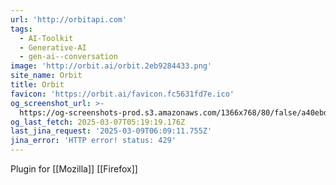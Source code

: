 ```yaml
---
url: 'http://orbitapi.com'
tags:
  - AI-Toolkit
  - Generative-AI
  - gen-ai--conversation
image: 'http://orbit.ai/orbit.2eb9284433.png'
site_name: Orbit
title: Orbit
favicon: 'https://orbit.ai/favicon.fc5631fd7e.ico'
og_screenshot_url: >-
  https://og-screenshots-prod.s3.amazonaws.com/1366x768/80/false/a40ebdaa7364d2f1c45eed4b4e4a4801b40636d7b81bbfc0164b4dd4d0fe7929.jpeg
og_last_fetch: 2025-03-07T05:19:19.176Z
last_jina_request: '2025-03-09T06:09:11.755Z'
jina_error: 'HTTP error! status: 429'
---
```


Plugin for [[Mozilla]] [[Firefox]]

